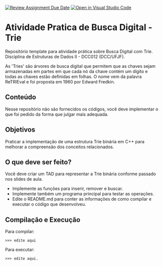 [![Review Assignment Due Date](https://classroom.github.com/assets/deadline-readme-button-24ddc0f5d75046c5622901739e7c5dd533143b0c8e959d652212380cedb1ea36.svg)](https://classroom.github.com/a/de6xy-q9)
[![Open in Visual Studio Code](https://classroom.github.com/assets/open-in-vscode-718a45dd9cf7e7f842a935f5ebbe5719a5e09af4491e668f4dbf3b35d5cca122.svg)](https://classroom.github.com/online_ide?assignment_repo_id=11270939&assignment_repo_type=AssignmentRepo)
# Atividade Pratica de Busca Digital - Trie

Repositório template para atividade prática sobre Busca Digital com Trie. Disciplina de Estruturas de Dados II - DCC012 (DCC/UFJF).

As 'Tries' são árvores de busca digital que permitem que as chaves sejam armazenadas em partes em que cada nó da chave contém um dígito e todas as chaves estão definidas em folhas. O nome vem da palavra ReTRIEval e foi proposta em 1960 por Edward Fredkin.

## Conteúdo

Nesse repositório não são fornecidos os códigos, você deve implementar o que foi pedido da forma que julgar mais adequada.

## Objetivos

Praticar a implementação de uma estrutura Trie binária em C++ para melhorar a compreensão dos conceitos relacionados.  

## O que deve ser feito?

Você deve criar um TAD para representar a Trie binária conforme passado nos slides de aula.

- Implemente as funções para inserir, remover e buscar.
- Implemente também um programa principal para testar as operações.
- Edite o README.md para conter as informações de como compilar e executar o código que desenvolveu.

## Compilação e Execução

Para compilar:

```
>>> edite aqui
```

Para executar:

```
>>> edite aqui.
```

